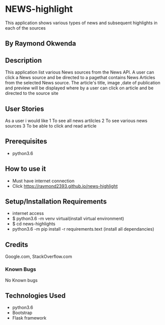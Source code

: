 # NEWS-highlight
This application shows various types of news and subsequent highlights in each of the sources
## By Raymond Okwenda
## Description
This application list various News sources from the News API. A user can click a News source and be directed to a pagethat contains
News Articles from the selected News source. The article's title, image ,date of publication and preview will be displayed where by a user can click on article and be directed to the source site
## User Stories
As a user i would like 
1 To see all news artilcles
2 To see various news sources
3 To be able to click and read article
## Prerequisites
- python3.6
## How to use it
- Must have internet connection
-  Click https://raymond2393.github.io/news-highlight
## Setup/Installation Requirements
- internet access
- $ python3.6 -m venv virtual(install virtual environment)
- $ cd news-highlights
- python3.6 -m pip install -r requirements.text (install all dependancies)
## Credits
Google.com, StackOverflow.com
### Known Bugs
No Known bugs
## Technologies Used
- python3.6
- Bootstrap
- Flask framework

